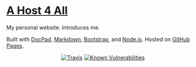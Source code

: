 [A Host 4 All]
============

My personal website. Introduces me. 

Built with [DocPad], [Markdown], [Bootstrap], and [Node.js]. Hosted on [GitHub Pages].

<p align="center">
  <a href="https://travis-ci.org//AHost4All/AHost4All"><img src="https://travis-ci.org//AHost4All/AHost4All.svg" alt="Travis"></a>
  <a href="https://snyk.io/test/github/AHost4All/AHost4All"><img src="https://snyk.io/test/github//AHost4All/AHost4All/badge.svg" alt="Known Vulnerabilities" data-canonical-src="https://snyk.io/test/github//AHost4All/AHost4All" style="max-width:100%;"></a>
</p>











[A Host 4 All]: http://ahost4all.com/ "A Host 4 All"
[Node.js]: http://www.nodejs.org/
[DocPad]: http://docpad.org/
[Markdown]: http://daringfireball.net/projects/markdown/
[Bootstrap]: http://getbootstrap.com/
[GitHub Pages]: http://pages.github.com/
[Travis CI]: https://travis-ci.org/
[Amazon CloudFront]: https://aws.amazon.com/cloudfront/
